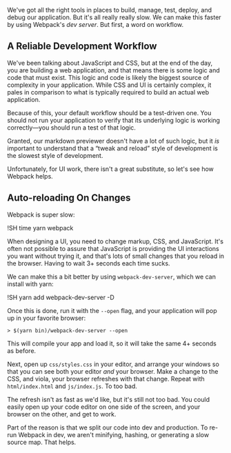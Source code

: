 We've got all the right tools in places to build, manage, test, deploy, and debug our application.  But it's all really really slow.  We can make this faster by using Webpack's _dev server_.  But first, a word on workflow.

## A Reliable Development Workflow

We've been talking about JavaScript and CSS, but at the end of the day, you are building a web application, and that means there is some logic and code that must exist.  This logic and code is likely the biggest source of complexity in your application.  While CSS and UI is certainly complex, it pales in comparison to what is typically required to build an actual web application.

Because of this, your default workflow should be a test-driven one.  You should not run your application to verify that its underlying logic is working correctly—you should run a test of that logic.

Granted, our markdown previewer doesn't have a lot of such logic, but it *is* important to understand that
a “tweak and reload” style of development is the slowest style of development.

Unfortunately, for UI work, there isn't a great substitute, so let's see how Webpack helps.

## Auto-reloading On Changes

Webpack is super slow:

!SH time yarn webpack

When designing a UI, you need to change markup, CSS, and JavaScript.  It's often not possible to assure that JavaScript is providing the UI interactions you want without trying it, and that's lots of small changes that you reload in the browser.  Having to wait 3+ seconds each time sucks.

We can make this a bit better by using `webpack-dev-server`, which we can install with yarn:

!SH yarn add webpack-dev-server -D

Once this is done, run it with the `--open` flag, and your application will pop up in your favorite browser:

```
> $(yarn bin)/webpack-dev-server --open
```

This will compile your app and load it, so it will take the same 4+ seconds as before.

Next, open up `css/styles.css` in your editor, and arrange your windows so that you can see both your editor *and* your browser.  Make a change to the CSS, and viola, your browser refreshes with that change. Repeat with `html/index.html` and `js/index.js`.  To too bad.

The refresh isn't as fast as we'd like, but it's still not too bad.  You could easily open up your code editor on one side of the screen, and your browser on the other, and get to work.

Part of the reason is that we split our code into dev and production.  To re-run Webpack in dev, we aren't minifying, hashing, or generating a slow source map.  That helps.

